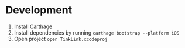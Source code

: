 # Development

1. Install [Carthage](https://github.com/Carthage/Carthage)
2. Install dependencies by running `carthage bootstrap --platform iOS`
3. Open project `open TinkLink.xcodeproj`
